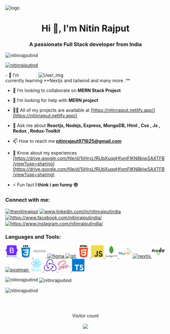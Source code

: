 ![logo](https://media.licdn.com/dms/image/D4D16AQGQUFMjKmJNKA/profile-displaybackgroundimage-shrink_350_1400/0/1693721493268?e=1724889600&v=beta&t=sFMgcEv4nyDPo3-yQPoSJjFbOC0DKVVIo29QA_J_pHo)
<h1 align="center">Hi 👋, I'm Nitin Rajput</h1>

<h3 align="center">A passionate Full Stack developer from India</h3>

<p align="left"> <img src="https://komarev.com/ghpvc/?username=nitinrajputind&label=Profile%20views&color=0e75b6&style=flat" alt="nitinrajputind" /> </p>

<p align="left"> <a href="https://github.com/ryo-ma/github-profile-trophy"><img src="https://github-profile-trophy.vercel.app/?username=nitinrajputind" alt="nitinrajputind" /></a> </p>
<img align="right" width="400" alt="User_img" src="https://user-images.githubusercontent.com/55389276/140866485-8fb1c876-9a8f-4d6a-98dc-08c4981eaf70.gif" />
- 🌱 I’m currently learning **Nextjs and tailwind and many more .**

- 👯 I’m looking to collaborate on **MERN Stack Project**

- 🤝 I’m looking for help with **MERN project**

- 👨‍💻 All of my projects are available at [https://nitinrajput.netlify.app/](https://nitinrajput.netlify.app/)

- 💬 Ask me about **Reactjs, Nodejs, Express, MongoDB, Html , Css , Js , Redux , Redux-Toolkit**

- 📫 How to reach me **nitinrajput971625@gmail.com**

- 📄 Know about my experiences [https://drive.google.com/file/d/1iiHrxLfRUbXuqgHfxmFlKN8bjwSAXTFB/view?usp=sharing](https://drive.google.com/file/d/1iiHrxLfRUbXuqgHfxmFlKN8bjwSAXTFB/view?usp=sharing)

- ⚡ Fun fact **I think i am funny 😎**

<h3 align="left">Connect with me:</h3>
<p align="left">
<a href="https://twitter.com/thenitinrajput" target="blank"><img align="center" src="https://raw.githubusercontent.com/rahuldkjain/github-profile-readme-generator/master/src/images/icons/Social/twitter.svg" alt="thenitinrajput" height="30" width="40" /></a>
<a href="https://linkedin.com/in/www.linkedin.com/in/nitinrajputindia" target="blank"><img align="center" src="https://raw.githubusercontent.com/rahuldkjain/github-profile-readme-generator/master/src/images/icons/Social/linked-in-alt.svg" alt="www.linkedin.com/in/nitinrajputindia" height="30" width="40" /></a>
<a href="https://fb.com/https://www.facebook.com/nitinrajputindia/" target="blank"><img align="center" src="https://raw.githubusercontent.com/rahuldkjain/github-profile-readme-generator/master/src/images/icons/Social/facebook.svg" alt="https://www.facebook.com/nitinrajputindia/" height="30" width="40" /></a>
<a href="https://instagram.com/https://www.instagram.com/nitinrajputindia/" target="blank"><img align="center" src="https://raw.githubusercontent.com/rahuldkjain/github-profile-readme-generator/master/src/images/icons/Social/instagram.svg" alt="https://www.instagram.com/nitinrajputindia/" height="30" width="40" /></a>
</p>

<h3 align="left">Languages and Tools:</h3>
<p align="left"> <a href="https://getbootstrap.com" target="_blank" rel="noreferrer"> <img src="https://raw.githubusercontent.com/devicons/devicon/master/icons/bootstrap/bootstrap-plain-wordmark.svg" alt="bootstrap" width="40" height="40"/> </a> <a href="https://www.w3schools.com/css/" target="_blank" rel="noreferrer"> <img src="https://raw.githubusercontent.com/devicons/devicon/master/icons/css3/css3-original-wordmark.svg" alt="css3" width="40" height="40"/> </a> <a href="https://expressjs.com" target="_blank" rel="noreferrer"> <img src="https://raw.githubusercontent.com/devicons/devicon/master/icons/express/express-original-wordmark.svg" alt="express" width="40" height="40"/> </a> <a href="https://www.figma.com/" target="_blank" rel="noreferrer"> <img src="https://www.vectorlogo.zone/logos/figma/figma-icon.svg" alt="figma" width="40" height="40"/> </a> <a href="https://git-scm.com/" target="_blank" rel="noreferrer"> <img src="https://www.vectorlogo.zone/logos/git-scm/git-scm-icon.svg" alt="git" width="40" height="40"/> </a> <a href="https://www.w3.org/html/" target="_blank" rel="noreferrer"> <img src="https://raw.githubusercontent.com/devicons/devicon/master/icons/html5/html5-original-wordmark.svg" alt="html5" width="40" height="40"/> </a> <a href="https://developer.mozilla.org/en-US/docs/Web/JavaScript" target="_blank" rel="noreferrer"> <img src="https://raw.githubusercontent.com/devicons/devicon/master/icons/javascript/javascript-original.svg" alt="javascript" width="40" height="40"/> </a> <a href="https://www.mongodb.com/" target="_blank" rel="noreferrer"> <img src="https://raw.githubusercontent.com/devicons/devicon/master/icons/mongodb/mongodb-original-wordmark.svg" alt="mongodb" width="40" height="40"/> </a> <a href="https://www.mysql.com/" target="_blank" rel="noreferrer"> <img src="https://raw.githubusercontent.com/devicons/devicon/master/icons/mysql/mysql-original-wordmark.svg" alt="mysql" width="40" height="40"/> </a> <a href="https://nextjs.org/" target="_blank" rel="noreferrer"> <img src="https://cdn.worldvectorlogo.com/logos/nextjs-2.svg" alt="nextjs" width="40" height="40"/> </a> <a href="https://nodejs.org" target="_blank" rel="noreferrer"> <img src="https://raw.githubusercontent.com/devicons/devicon/master/icons/nodejs/nodejs-original-wordmark.svg" alt="nodejs" width="40" height="40"/> </a> <a href="https://postman.com" target="_blank" rel="noreferrer"> <img src="https://www.vectorlogo.zone/logos/getpostman/getpostman-icon.svg" alt="postman" width="40" height="40"/> </a> <a href="https://reactjs.org/" target="_blank" rel="noreferrer"> <img src="https://raw.githubusercontent.com/devicons/devicon/master/icons/react/react-original-wordmark.svg" alt="react" width="40" height="40"/> </a> <a href="https://redux.js.org" target="_blank" rel="noreferrer"> <img src="https://raw.githubusercontent.com/devicons/devicon/master/icons/redux/redux-original.svg" alt="redux" width="40" height="40"/> </a> <a href="https://sass-lang.com" target="_blank" rel="noreferrer"> <img src="https://raw.githubusercontent.com/devicons/devicon/master/icons/sass/sass-original.svg" alt="sass" width="40" height="40"/> </a> <a href="https://www.typescriptlang.org/" target="_blank" rel="noreferrer"> <img src="https://raw.githubusercontent.com/devicons/devicon/master/icons/typescript/typescript-original.svg" alt="typescript" width="40" height="40"/> </a> </p>

<p><img align="left" src="https://github-readme-stats.vercel.app/api/top-langs?username=nitinrajputind&show_icons=true&locale=en&layout=compact" alt="nitinrajputind" /></p>

<p>&nbsp;<img align="center" src="https://github-readme-stats.vercel.app/api?username=nitinrajputind&show_icons=true&locale=en" alt="nitinrajputind" /></p>

<p><img align="center" src="https://github-readme-streak-stats.herokuapp.com/?user=nitinrajputind&" alt="nitinrajputind" /></p>
<br/>
<br/>
<p align="center"> 
  Visitor count<br> <br>
  <img src="https://profile-counter.glitch.me/nitinrajputind/count.svg" />
</p>
